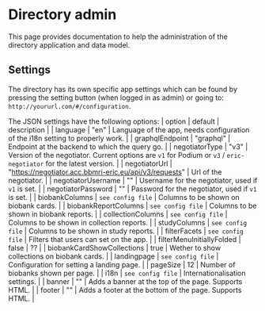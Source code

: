 # Directory admin

This page provides documentation to help the administration of the directory application and data model.

## Settings

The directory has its own specific app settings which can be found by pressing the setting button (when logged in as admin) or going to: `http://yoururl.com/#/configuration`.

The JSON settings have the following options:
| option | default | description |
| language | "en" | Language of the app, needs configuration of the i18n setting to properly work. |
| graphqlEndpoint | "graphql" | Endpoint at the backend to which the query go. |
| negotiatorType | "v3" | Version of the negotiator. Current options are `v1` for Podium or `v3` / `eric-negotiator` for the latest version. |
| negotiatorUrl | "https://negotiator.acc.bbmri-eric.eu/api/v3/requests" | Url of the negotiator. |
| negotiatorUsername | "" | Username for the negotiator, used if `v1` is set. |
| negotiatorPassword | "" | Password for the negotiator, used if `v1` is set. |
| biobankColumns | `see config file` | Columns to be shown on biobank cards. |
| biobankReportColumns | `see config file` | Columns to be shown in biobank reports. |
| collectionColumns | `see config file` | Columns to be shown in collection reports. |
| studyColumns | `see config file` | Columns to be shown in study reports. |
| filterFacets | `see config file` | Filters that users can set on the app. |
| filterMenuInitiallyFolded | false | ?? |
| biobankCardShowCollections | true | Wether to show collections on biobank cards. |
| landingpage | `see config file` | Configuration for setting a landing page. |
| pageSize | 12 | Number of biobanks shown per page. |
| i18n | `see config file` | Internationalisation settings. |
| banner | "" | Adds a banner at the top of the page. Supports HTML. |
| footer | "" | Adds a footer at the bottom of the page. Supports HTML. |
